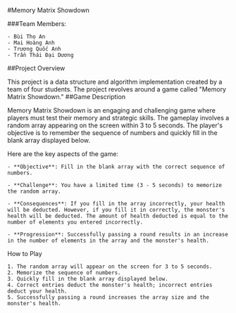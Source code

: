 #Memory Matrix Showdown

###Team Members:

    - Bùi Thọ An
    - Mai Hoàng Anh
    - Trương Quốc Anh
    - Trần Thái Đại Dương

##Project Overview

This project is a data structure and algorithm implementation created by a team of four students. The project revolves around a game called "Memory Matrix Showdown."
##Game Description

Memory Matrix Showdown is an engaging and challenging game where players must test their memory and strategic skills. The gameplay involves a random array appearing on the screen within 3 to 5 seconds. The player's objective is to remember the sequence of numbers and quickly fill in the blank array displayed below.

Here are the key aspects of the game:

    - **Objective**: Fill in the blank array with the correct sequence of numbers.

    - **Challenge**: You have a limited time (3 - 5 seconds) to memorize the random array.

    - **Consequences**: If you fill in the array incorrectly, your health will be deducted. However, if you fill it in correctly, the monster's health will be deducted. The amount of health deducted is equal to the number of elements you entered incorrectly.

    - **Progression**: Successfully passing a round results in an increase in the number of elements in the array and the monster's health.

How to Play

    1. The random array will appear on the screen for 3 to 5 seconds.
    2. Memorize the sequence of numbers.
    3. Quickly fill in the blank array displayed below.
    4. Correct entries deduct the monster's health; incorrect entries deduct your health.
    5. Successfully passing a round increases the array size and the monster's health.
